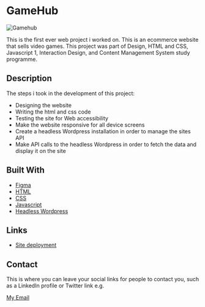 # GameHub

![Gamehub](https://github.com/BekzatBagdat/cross-course-project-BekzatBagdat/assets/89454659/7313029b-e5c7-46fa-838a-9a3d87edf746)


This is the first ever web project i worked on. This is an ecommerce website that sells video games. This project was part of Design, HTML and CSS, Javascript 1, Interaction Design, and Content Management System study programme. 

## Description

The steps i took in the development of this project:

- Designing the website
- Writing the html and css code
- Testing the site for Web accessibility
- Make the website responsive for all device screens
- Create a headless Wordpress installation in order to manage the sites API
- Make API calls to the headless Wordpress in order to fetch the data and display it on the site

## Built With
- [Figma](https://www.figma.com/)
- [HTML](https://developer.mozilla.org/en-US/docs/Web/HTML)
- [CSS](https://developer.mozilla.org/en-US/docs/Web/CSS)
- [Javascript](https://developer.mozilla.org/en-US/docs/Web/javascript)
- [Headless Wordpress](https://wordpress.org/)

## Links
- [Site deployment](https://gamehub-bekzatbagdat.netlify.app/)

## Contact

This is where you can leave your social links for people to contact you, such as a LinkedIn profile or Twitter link e.g.

[My Email](bekzatuwp@gmail.com)
